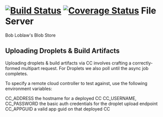 [![Build Status](https://travis-ci.org/cloudfoundry-incubator/file-server.svg)](https://travis-ci.org/cloudfoundry-incubator/file-server)
[![Coverage Status](https://coveralls.io/repos/cloudfoundry-incubator/file-server/badge.png)](https://coveralls.io/r/cloudfoundry-incubator/file-server)
File Server
===========

Bob Loblaw's Blob Store

## Uploading Droplets & Build Artifacts

Uploading droplets & build artifacts via CC involves crafting a correctly-formed multipart request. For Droplets we also poll until the async job completes.

To specify a remote cloud controller to test against, use the following environment variables:

CC_ADDRESS the hostname for a deployed CC
CC_USERNAME, CC_PASSWORD the basic auth credentials for the droplet upload endpoint
CC_APPGUID a valid app guid on that deployed CC
